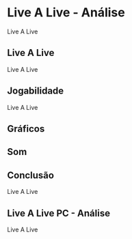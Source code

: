 ---
---

# Live A Live - Análise

Live A Live

## Live A Live

Live A Live

## Jogabilidade

Live A Live

## Gráficos


## Som

## Conclusão

Live A Live

## Live A Live PC - Análise

Live A Live
